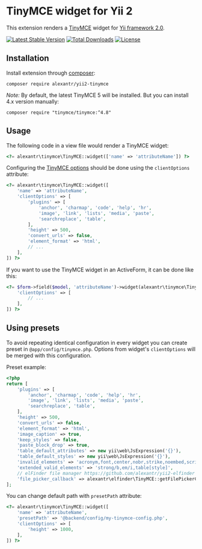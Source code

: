 # TinyMCE widget for Yii 2

This extension renders a [TinyMCE](https://www.tiny.cloud/tinymce/) widget for [Yii framework 2.0](http://www.yiiframework.com).

[![Latest Stable Version](https://img.shields.io/packagist/v/alexantr/yii2-tinymce.svg)](https://packagist.org/packages/alexantr/yii2-tinymce)
[![Total Downloads](https://img.shields.io/packagist/dt/alexantr/yii2-tinymce.svg)](https://packagist.org/packages/alexantr/yii2-tinymce)
[![License](https://img.shields.io/github/license/alexantr/yii2-tinymce.svg)](https://raw.githubusercontent.com/alexantr/yii2-tinymce/master/LICENSE)

## Installation

Install extension through [composer](http://getcomposer.org/):

```
composer require alexantr/yii2-tinymce
```

_Note:_ By default, the latest TinyMCE 5 will be installed. But you can install 4.x version manually:

```
composer require "tinymce/tinymce:^4.8"
```

## Usage

The following code in a view file would render a TinyMCE widget:

```php
<?= alexantr\tinymce\TinyMCE::widget(['name' => 'attributeName']) ?>
```

Configuring the [TinyMCE options](https://www.tiny.cloud/docs/configure/) should be done
using the `clientOptions` attribute:

```php
<?= alexantr\tinymce\TinyMCE::widget([
    'name' => 'attributeName',
    'clientOptions' => [
        'plugins' => [
            'anchor', 'charmap', 'code', 'help', 'hr',
            'image', 'link', 'lists', 'media', 'paste',
            'searchreplace', 'table',
        ],
        'height' => 500,
        'convert_urls' => false,
        'element_format' => 'html',
        // ...
    ],
]) ?>
```

If you want to use the TinyMCE widget in an ActiveForm, it can be done like this:

```php
<?= $form->field($model, 'attributeName')->widget(alexantr\tinymce\TinyMCE::className(), [
    'clientOptions' => [
        // ...
    ],
]) ?>
```

## Using presets

To avoid repeating identical configuration in every widget you can create preset in `@app/config/tinymce.php`.
Options from widget's `clientOptions` will be merged with this configuration.

Preset example:

```php
<?php
return [
    'plugins' => [
        'anchor', 'charmap', 'code', 'help', 'hr',
        'image', 'link', 'lists', 'media', 'paste',
        'searchreplace', 'table',
    ],
    'height' => 500,
    'convert_urls' => false,
    'element_format' => 'html',
    'image_caption' => true,
    'keep_styles' => false,
    'paste_block_drop' => true,
    'table_default_attributes' => new yii\web\JsExpression('{}'),
    'table_default_styles' => new yii\web\JsExpression('{}'),
    'invalid_elements' => 'acronym,font,center,nobr,strike,noembed,script,noscript',
    'extended_valid_elements' => 'strong/b,em/i,table[style]',
    // elFinder file manager https://github.com/alexantr/yii2-elfinder
    'file_picker_callback' => alexantr\elfinder\TinyMCE::getFilePickerCallback(['elfinder/tinymce']),
];
```

You can change default path with `presetPath` attribute:

```php
<?= alexantr\tinymce\TinyMCE::widget([
    'name' => 'attributeName',
    'presetPath' => '@backend/config/my-tinymce-config.php',
    'clientOptions' => [
        'height' => 1000,
    ],
]) ?>
```
